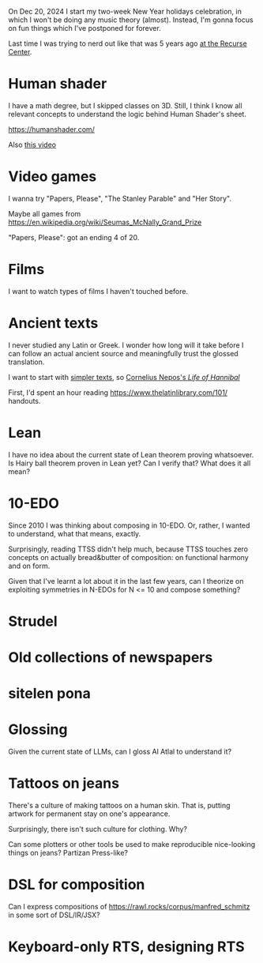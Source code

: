 On Dec 20, 2024 I start my two-week New Year holidays celebration, in which I won't be doing any music theory (almost). Instead, I'm gonna focus on fun things which I've postponed for forever.

Last time I was trying to nerd out like that was 5 years ago [at the Recurse Center](https://x.com/vitalypavlenko/status/1213917296596533250).

# Human shader

I have a math degree, but I skipped classes on 3D. Still, I think I know all relevant concepts to understand the logic behind Human Shader's sheet.

https://humanshader.com/ 

Also [this video](https://youtu.be/BFld4EBO2RE?si=P-vjFfOqr9Owb7ai)

# Video games

I wanna try "Papers, Please", "The Stanley Parable" and "Her Story".

Maybe all games from https://en.wikipedia.org/wiki/Seumas_McNally_Grand_Prize

"Papers, Please": got an ending 4 of 20.

# Films 

I want to watch types of films I haven't touched before.



# Ancient texts

I never studied any Latin or Greek. I wonder how long will it take before I can follow an actual ancient source and meaningfully trust the glossed translation.

I want to start with [simpler texts](https://chatgpt.com/share/67649d31-6378-800f-b150-6fbabe3ad80c), so [Cornelius Nepos's _Life of Hannibal_](https://dcc.dickinson.edu/nepos-hannibal/preface)

First, I'd spent an hour reading https://www.thelatinlibrary.com/101/ handouts.

# Lean

I have no idea about the current state of Lean theorem proving whatsoever. Is Hairy ball theorem proven in Lean yet? Can I verify that? What does it all mean?

# 10-EDO

Since 2010 I was thinking about composing in 10-EDO. Or, rather, I wanted to understand, what that means, exactly.

Surprisingly, reading TTSS didn't help much, because TTSS touches zero concepts on actually bread&butter of composition: on functional harmony and on form.

Given that I've learnt a lot about it in the last few years, can I theorize on exploiting symmetries in N-EDOs for N <= 10 and compose something?

# Strudel

# Old collections of newspapers

# sitelen pona

# Glossing

Given the current state of LLMs, can I gloss Al Atlal to understand it?

# Tattoos on jeans

There's a culture of making tattoos on a human skin. That is, putting artwork for permanent stay on one's appearance.

Surprisingly, there isn't such culture for clothing. Why?

Can some plotters or other tools be used to make reproducible nice-looking things on jeans? Partizan Press-like?

# DSL for composition

Can I express compositions of https://rawl.rocks/corpus/manfred_schmitz in some sort of DSL/IR/JSX?

# Keyboard-only RTS, designing RTS
